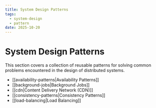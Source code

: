 ```yaml
---
title: System Design Patterns
tags:
  - system-design
  - pattern
date: 2025-10-20
---
```


# System Design Patterns

This section covers a collection of reusable patterns for solving common problems encountered in the design of distributed systems.

* [[availability-patterns|Availability Patterns]]
* [[background-jobs|Background Jobs]]
* [[cdn|Content Delivery Network (CDN)]]
* [[consistency-patterns|Consistency Patterns]]
* [[load-balancing|Load Balancing]]
